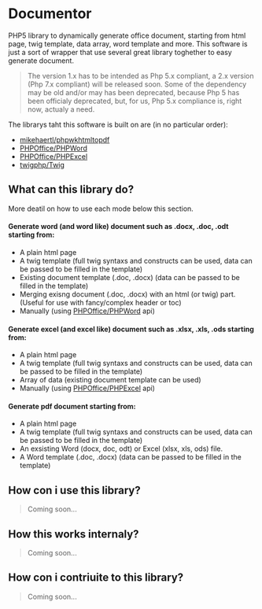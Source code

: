 # Documentor
PHP5 library to dynamically generate office document, starting from html page, twig template, data array, word template and more.
This software is just a sort of wrapper that use several great library toghether to easy generate document.
> The version 1.x has to be intended as Php 5.x compliant, a 2.x version (Php 7.x compliant) will be released soon.
> Some of the dependency may be old and/or may has been deprecated, because Php 5 has been officialy deprecated, but, for us, Php 5.x compliance is, right now, actualy a need.

The librarys taht this software is built on are (in no particular order):
- [mikehaertl/phpwkhtmltopdf](https://github.com/mikehaertl/phpwkhtmltopdf)
- [PHPOffice/PHPWord](https://github.com/PHPOffice/PHPWord)
- [PHPOffice/PHPExcel](https://github.com/PHPOffice/PHPExcel)
- [twigphp/Twig](https://github.com/twigphp/Twig)

## What can this library do?
More deatil on how to use each mode below this section.
#### Generate word (and word like) document such as .docx, .doc, .odt starting from:
- A plain html page
- A twig template (full twig syntaxs and constructs can be used, data can be passed to be filled in the template)
- Existing document template (.doc, .docx) (data can be passed to be filled in the template)
- Merging exisng document (.doc, .docx) with an html (or twig) part. (Useful for use with fancy/complex header or toc)
- Manually (using [PHPOffice/PHPWord](https://phpword.readthedocs.io/en/latest/general.html#) api)


#### Generate excel (and excel like) document such as .xlsx, .xls, .ods starting from:
- A plain html page
- A twig template (full twig syntaxs and constructs can be used, data can be passed to be filled in the template)
- Array of data (existing document template can be used)
- Manually (using [PHPOffice/PHPExcel](https://github.com/PHPOffice/PHPExcel/tree/1.8/Documentation/markdown/Overview) api)


#### Generate pdf document starting from:
- A plain html page
- A twig template (full twig syntaxs and constructs can be used, data can be passed to be filled in the template)
- An exsisting Word (docx, doc, odt) or Excel (xlsx, xls, ods) file.
- A Word template (.doc, .docx) (data can be passed to be filled in the template)


## How con i use this library?
> Coming soon...
## How this works internaly?
> Coming soon...
## How con i contriuite to this library?
> Coming soon...
